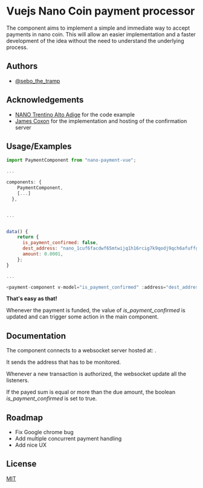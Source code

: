 
# Vuejs Nano Coin payment processor

The component aims to implement a simple and immediate way to accept
payments in nano coin. This will allow an easier implementation
and a faster development of the idea without the need to understand
the underlying process.

## Authors

- [@sebo_the_tramp](https://github.com/Sebo-the-tramp/)

## Acknowledgements

- [NANO Trentino Alto Adige](https://github.com/nanotaa) for the code example
- [James Coxon](https://github.com/jamescoxon) for the implementation and hosting of the confirmation server

## Usage/Examples

```javascript
import PaymentComponent from "nano-payment-vue";

...

components: {   
    PaymentComponent,
    [...]    
  },


...


data() {
    return {      
      is_payment_confirmed: false,
      dest_address: "nano_1cuf6facdwf65mtwijq1h16rcig7k9qodj9qch6afuffgg78zumzeesu6e5z",
      amount: 0.0001,
    };
}

...

<payment-component v-model="is_payment_confirmed" :address="dest_address" :amount="amount"></payment-component>

```

__That's easy as that!__

Whenever the payment is funded, the value of _is_payment_confirmed_ is updated
and can trigger some action in the main component.
  
## Documentation

The component connects to a websocket server hosted at: [](wss://yapraiwallet.space/call).

It sends the address that has to be monitored.

Whenever a new transaction is authorized, the websocket update all the listeners.

If the payed sum is equal or more than the due amount, the boolean _is_payment_confirmed_ is set to true.

## Roadmap

- Fix Google chrome bug
- Add multiple concurrent payment handling
- Add nice UX
  
## License

[MIT](https://choosealicense.com/licenses/mit/)
